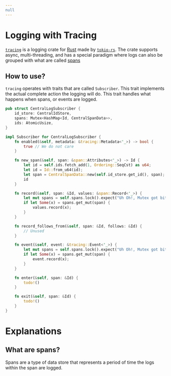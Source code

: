 ```yaml
---
null
---
```


# Logging with Tracing

[`tracing`](https://github.com/tokio-rs/tracing) is a logging crate for [Rust](https://rust-lang.org) made by [`tokio-rs`](https://tokio.rs/). The crate supports async, multi-threading, and has a special paradigm where logs can also be grouped with what are called [spans](#What%20are%20spans?)

## How to use?

`tracing` operates with traits that are called `Subscriber`. This trait implements the actual complete action the logging will do. This trait handles what happens when spans, or events are logged.

```rust
pub struct CentralLogSubscriber {
    id_store: CentralIdStore,
    spans: Mutex<HashMap<Id, CentralSpanData>>,
    ids: AtomicUsize,
}

impl Subscriber for CentralLogSubscriber {
    fn enabled(&self, metadata: &tracing::Metadata<'_>) -> bool {
        true // We do not care
    }

    fn new_span(&self, span: &span::Attributes<'_>) -> Id {
        let id = self.ids.fetch_add(1, Ordering::SeqCst) as u64;
        let id = Id::from_u64(id);
        let span = CentralSpanData::new(self.id_store.get_id(), span);
        id
    }

    fn record(&self, span: &Id, values: &span::Record<'_>) {
        let mut spans = self.spans.lock().expect("Uh Oh!, Mutex got bit by snek :(");
        if let Some(x) = spans.get_mut(span) {
            values.record(x);
        }
    }

    fn record_follows_from(&self, span: &Id, follows: &Id) {
        // Unused
    }

    fn event(&self, event: &tracing::Event<'_>) {
        let mut spans = self.spans.lock().expect("Uh Oh!, Mutex got bit by snek :(");
        if let Some(x) = spans.get_mut(span) {
            event.record(x);
        }
    }

    fn enter(&self, span: &Id) {
        todo!()
    }

    fn exit(&self, span: &Id) {
        todo!()
    }
}

```

# Explanations

## What are spans?

Spans are a type of data store that represents a period of time the logs within the span are logged.
